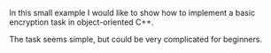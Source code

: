 In this small example I would like to show how to implement a basic encryption task in object-oriented C++.

The task seems simple, but could be very complicated for beginners.

